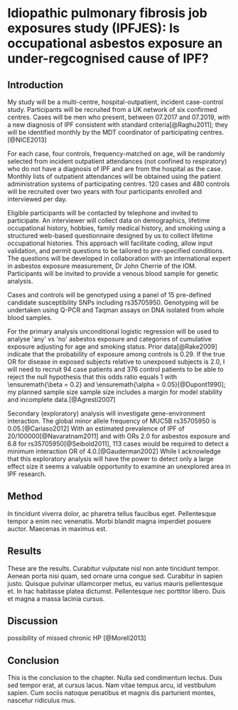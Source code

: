 # Idiopathic pulmonary fibrosis job exposures study (IPFJES): Is occupational asbestos exposure an under-regcognised cause of IPF?

## Introduction

My study will be a multi-centre, hospital-outpatient, incident case-control study. Participants will be recruited from a UK network of six confirmed centres. Cases will be men who present, between 07.2017 and 07.2019, with a new diagnosis of IPF consistent with standard criteria[@Raghu2011]; they will be identified monthly by the MDT coordinator of participating centres.[@NICE2013]

For each case, four controls, frequency-matched on age, will be randomly selected from incident outpatient attendances (not confined to respiratory) who do not have a diagnosis of IPF and are from the hospital as the case. Monthly lists of outpatient attendances will be obtained using the patient administration systems of participating centres. 120 cases and 480 controls will be recruited over two years with four participants enrolled and interviewed per day. 

Eligible participants will be contacted by telephone and invited to participate. An interviewer will collect data on demographics, lifetime occupational history, hobbies, family medical history, and smoking using a structured web-based questionnaire designed by us to collect lifetime occupational histories. This approach will facilitate coding, allow input validation, and permit questions to be tailored to pre-specified conditions. The questions will be developed in collaboration with an international expert in asbestos exposure measurement, Dr John Cherrie of the IOM. Participants will be invited to provide a venous blood sample for genetic analysis. 

Cases and controls will be genotyped using a panel of 15 pre-defined candidate susceptibility SNPs including rs35705950. Genotyping will be undertaken using Q-PCR and Taqman assays on DNA isolated from whole blood samples.

For the primary analysis unconditional logistic regression will be used to analyse 'any' vs 'no' asbestos exposure and categories of cumulative exposure adjusting for age and smoking status. Prior data[@Rake2009] indicate that the probability of exposure among controls is 0.29.  If the true OR for disease in exposed subjects relative to unexposed subjects is 2.0, I will need to recruit 94 case patients and 376 control patients to be able to reject the null hypothesis that this odds ratio equals 1 with \ensuremath{\beta = 0.2} and \ensuremath{\alpha = 0.05}[@Dupont1990]; my planned sample size sample size includes a margin for model stability and incomplete data.[@Agresti2007]

Secondary (exploratory) analysis will investigate gene-environment interaction. The global minor allele frequency of MUC5B rs35705950 is 0.05.[@Cariaso2012] With an estimated prevalence of IPF of 20/100000[@Navaratnam2011] and with ORs 2.0 for asbestos exposure and 6.8 for rs35705950[@Seibold2011], 113 cases would be required to detect a minimum interaction OR of 4.0.[@Gauderman2002] While I acknowledge that this exploratory analysis will have the power to detect only a large effect size it seems a valuable opportunity to examine an unexplored area in IPF research.

## Method

In tincidunt viverra dolor, ac pharetra tellus faucibus eget. Pellentesque tempor a enim nec venenatis. Morbi blandit magna imperdiet posuere auctor. Maecenas in maximus est.


<!-- 
Comments can be added like this.
--> 

## Results

These are the results. Curabitur vulputate nisl non ante tincidunt tempor. Aenean porta nisi quam, sed ornare urna congue sed. Curabitur in sapien justo. Quisque pulvinar ullamcorper metus, eu varius mauris pellentesque et. In hac habitasse platea dictumst. Pellentesque nec porttitor libero. Duis et magna a massa lacinia cursus.

## Discussion

possibility of missed chronic HP [@Morell2013]

## Conclusion

This is the conclusion to the chapter. Nulla sed condimentum lectus. Duis sed tempor erat, at cursus lacus. Nam vitae tempus arcu, id vestibulum sapien. Cum sociis natoque penatibus et magnis dis parturient montes, nascetur ridiculus mus.






